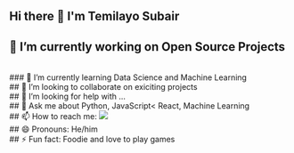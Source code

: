 ## Hi there 👋 I'm Temilayo Subair



## 🔭 I’m currently working on Open Source Projects
<br>
### 🌱 I’m currently learning Data Science and Machine Learning
<br>
## 👯 I’m looking to collaborate on exiciting projects
<br>
## 🤔 I’m looking for help with ...
<br>
## 💬 Ask me about Python, JavaScript< React, Machine Learning
<br>
## 📫 How to reach me: <a href='twiiter.com/temi_subair'><img src="https://img.icons8.com/fluent/48/000000/twitter.png"/></a>
<br>
## 😄 Pronouns: He/him
<br>
## ⚡ Fun fact: Foodie and love to play games

